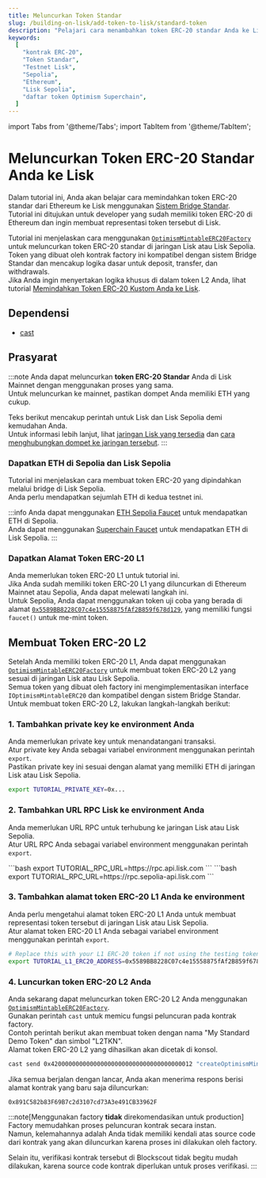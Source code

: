 ```yaml
---
title: Meluncurkan Token Standar
slug: /building-on-lisk/add-token-to-lisk/standard-token
description: "Pelajari cara menambahkan token ERC-20 standar Anda ke Lisk menggunakan bridge standar."
keywords:
  [
    "kontrak ERC-20",
    "Token Standar",
    "Testnet Lisk",
    "Sepolia",
    "Ethereum",
    "Lisk Sepolia",
    "daftar token Optimism Superchain",
  ]
---
```


import Tabs from '@theme/Tabs';
import TabItem from '@theme/TabItem';

# Meluncurkan Token ERC-20 Standar Anda ke Lisk

<!-- :::info
**Tutorial ini ditujukan untuk developer yang ingin memindahkan token ERC-20 Standar baru ke Lisk Sepolia.**
Jika Anda ingin memindahkan token yang sudah ada, silakan ikuti tutorial [Memindahkan Token ERC-20 dengan Optimism SDK](https://docs.optimism.io/builders/app-developers/tutorials/cross-dom-bridge-erc20).
::: -->

Dalam tutorial ini, Anda akan belajar cara memindahkan token ERC-20 standar dari Ethereum ke Lisk menggunakan [Sistem Bridge Standar](https://docs.optimism.io/builders/dapp-developers/bridging/standard-bridge).  
Tutorial ini ditujukan untuk developer yang sudah memiliki token ERC-20 di Ethereum dan ingin membuat representasi token tersebut di Lisk.

Tutorial ini menjelaskan cara menggunakan [`OptimismMintableERC20Factory`](https://github.com/ethereum-optimism/optimism/blob/186e46a47647a51a658e699e9ff047d39444c2de/packages/contracts-bedrock/contracts/universal/OptimismMintableERC20Factory.sol) untuk meluncurkan token ERC-20 standar di jaringan Lisk atau Lisk Sepolia.  
Token yang dibuat oleh kontrak factory ini kompatibel dengan sistem Bridge Standar dan mencakup logika dasar untuk deposit, transfer, dan withdrawals.  
Jika Anda ingin menyertakan logika khusus di dalam token L2 Anda, lihat tutorial [Memindahkan Token ERC-20 Kustom Anda ke Lisk](./custom-token).

## Dependensi

- [cast](https://book.getfoundry.sh/getting-started/installation)

## Prasyarat

:::note
Anda dapat meluncurkan **token ERC-20 Standar** Anda di Lisk Mainnet dengan menggunakan proses yang sama.  
Untuk meluncurkan ke mainnet, pastikan dompet Anda memiliki ETH yang cukup.

Teks berikut mencakup perintah untuk Lisk dan Lisk Sepolia demi kemudahan Anda.  
Untuk informasi lebih lanjut, lihat [jaringan Lisk yang tersedia](/network-info) dan [cara menghubungkan dompet ke jaringan tersebut](/user/connecting-to-a-wallet).
:::

### Dapatkan ETH di Sepolia dan Lisk Sepolia

Tutorial ini menjelaskan cara membuat token ERC-20 yang dipindahkan melalui bridge di Lisk Sepolia.  
Anda perlu mendapatkan sejumlah ETH di kedua testnet ini.

:::info
Anda dapat menggunakan [ETH Sepolia Faucet](https://sepoliafaucet.com/) untuk mendapatkan ETH di Sepolia.  
Anda dapat menggunakan [Superchain Faucet](https://app.optimism.io/faucet) untuk mendapatkan ETH di Lisk Sepolia.
:::

### Dapatkan Alamat Token ERC-20 L1

Anda memerlukan token ERC-20 L1 untuk tutorial ini.  
Jika Anda sudah memiliki token ERC-20 L1 yang diluncurkan di Ethereum Mainnet atau Sepolia, Anda dapat melewati langkah ini.  
Untuk Sepolia, Anda dapat menggunakan token uji coba yang berada di alamat [`0x5589BB8228C07c4e15558875fAf2B859f678d129`](https://sepolia.etherscan.io/address/0x5589BB8228C07c4e15558875fAf2B859f678d129), yang memiliki fungsi `faucet()` untuk me-mint token.

## Membuat Token ERC-20 L2

Setelah Anda memiliki token ERC-20 L1, Anda dapat menggunakan [`OptimismMintableERC20Factory`](https://github.com/ethereum-optimism/optimism/blob/186e46a47647a51a658e699e9ff047d39444c2de/packages/contracts-bedrock/contracts/universal/OptimismMintableERC20Factory.sol) untuk membuat token ERC-20 L2 yang sesuai di jaringan Lisk atau Lisk Sepolia.  
Semua token yang dibuat oleh factory ini mengimplementasikan interface `IOptimismMintableERC20` dan kompatibel dengan sistem Bridge Standar.  
Untuk membuat token ERC-20 L2, lakukan langkah-langkah berikut:

### 1. Tambahkan private key ke environment Anda

Anda memerlukan private key untuk menandatangani transaksi.  
Atur private key Anda sebagai variabel environment menggunakan perintah `export`.  
Pastikan private key ini sesuai dengan alamat yang memiliki ETH di jaringan Lisk atau Lisk Sepolia.

```bash
export TUTORIAL_PRIVATE_KEY=0x...
```

### 2. Tambahkan URL RPC Lisk ke environment Anda

Anda memerlukan URL RPC untuk terhubung ke jaringan Lisk atau Lisk Sepolia.  
Atur URL RPC Anda sebagai variabel environment menggunakan perintah `export`.

<Tabs>
  <TabItem value="mainnet" label="Lisk" >
    ```bash 
    export TUTORIAL_RPC_URL=https://rpc.api.lisk.com
    ```
  </TabItem>
  <TabItem value="testnet" label="Lisk Sepolia" default>
    ```bash 
    export TUTORIAL_RPC_URL=https://rpc.sepolia-api.lisk.com
    ```
  </TabItem>
</Tabs>

### 3. Tambahkan alamat token ERC-20 L1 Anda ke environment

Anda perlu mengetahui alamat token ERC-20 L1 Anda untuk membuat representasi token tersebut di jaringan Lisk atau Lisk Sepolia.  
Atur alamat token ERC-20 L1 Anda sebagai variabel environment menggunakan perintah `export`.

```bash
# Replace this with your L1 ERC-20 token if not using the testing token!
export TUTORIAL_L1_ERC20_ADDRESS=0x5589BB8228C07c4e15558875fAf2B859f678d129
```

### 4. Luncurkan token ERC-20 L2 Anda

Anda sekarang dapat meluncurkan token ERC-20 L2 Anda menggunakan [`OptimismMintableERC20Factory`](https://github.com/ethereum-optimism/optimism/blob/186e46a47647a51a658e699e9ff047d39444c2de/packages/contracts-bedrock/contracts/universal/OptimismMintableERC20Factory.sol).  
Gunakan perintah `cast` untuk memicu fungsi peluncuran pada kontrak factory.  
Contoh perintah berikut akan membuat token dengan nama "My Standard Demo Token" dan simbol "L2TKN".  
Alamat token ERC-20 L2 yang dihasilkan akan dicetak di konsol.

```bash
cast send 0x4200000000000000000000000000000000000012 "createOptimismMintableERC20(address,string,string)" $TUTORIAL_L1_ERC20_ADDRESS "My Standard Demo Token" "L2TKN" --private-key $TUTORIAL_PRIVATE_KEY --rpc-url $TUTORIAL_RPC_URL --json | jq -r '.logs[0].topics[2]' | cast parse-bytes32-address
```

Jika semua berjalan dengan lancar, Anda akan menerima respons berisi alamat kontrak yang baru saja diluncurkan:

```text
0x891C582b83F69B7c2d3107cd73A3e491CB33962F
```

:::note[Menggunakan factory **tidak** direkomendasikan untuk production]
Factory memudahkan proses peluncuran kontrak secara instan.  
Namun, kelemahannya adalah Anda tidak memiliki kendali atas source code dari kontrak yang akan diluncurkan karena proses ini dilakukan oleh factory.

Selain itu, verifikasi kontrak tersebut di Blockscout tidak begitu mudah dilakukan, karena source code kontrak diperlukan untuk proses verifikasi.
:::

<!-- ## Memindahkan Beberapa Token

Sekarang setelah Anda memiliki token ERC-20 L2, Anda dapat memindahkan beberapa token dari L1 ke L2.
Lihat tutorial [Memindahkan Token ERC-20 dengan Optimism SDK](https://docs.optimism.io/builders/app-developers/tutorials/cross-dom-bridge-erc20) untuk mempelajari cara memindahkan token ERC-20 L1 ke L2 dan sebaliknya menggunakan Optimism SDK. -->

<!-- ## Tambahkan ke Superchain Token List

[Superchain Token List](https://github.com/ethereum-optimism/ethereum-optimism.github.io#readme) adalah daftar umum token yang telah diluncurkan di chain dalam Optimism Superchain.
Daftar ini digunakan oleh layanan seperti [Optimism Bridge UI](https://app.optimism.io/bridge).
Jika Anda ingin token OP Mainnet Anda dimasukkan ke dalam daftar ini, silakan lihat [proses peninjauan dan kriteria penggabungan](https://github.com/ethereum-optimism/ethereum-optimism.github.io#review-process-and-merge-criteria). -->
